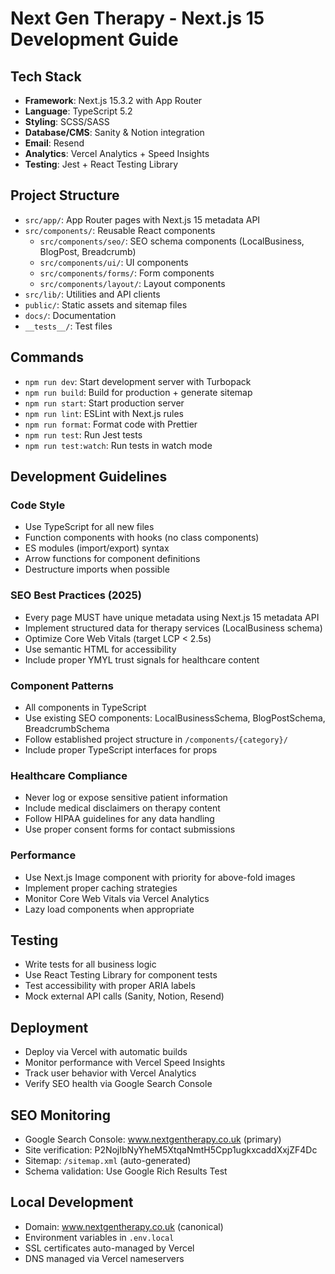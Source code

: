 # Next Gen Therapy - Next.js 15 Development Guide

## Tech Stack
- **Framework**: Next.js 15.3.2 with App Router
- **Language**: TypeScript 5.2
- **Styling**: SCSS/SASS
- **Database/CMS**: Sanity & Notion integration
- **Email**: Resend 
- **Analytics**: Vercel Analytics + Speed Insights
- **Testing**: Jest + React Testing Library


## Project Structure
- `src/app/`: App Router pages with Next.js 15 metadata API
- `src/components/`: Reusable React components
  - `src/components/seo/`: SEO schema components (LocalBusiness, BlogPost, Breadcrumb)
  - `src/components/ui/`: UI components
  - `src/components/forms/`: Form components
  - `src/components/layout/`: Layout components
- `src/lib/`: Utilities and API clients
- `public/`: Static assets and sitemap files
- `docs/`: Documentation
- `__tests__/`: Test files

## Commands
- `npm run dev`: Start development server with Turbopack
- `npm run build`: Build for production + generate sitemap
- `npm run start`: Start production server
- `npm run lint`: ESLint with Next.js rules
- `npm run format`: Format code with Prettier
- `npm run test`: Run Jest tests
- `npm run test:watch`: Run tests in watch mode

## Development Guidelines

### Code Style
- Use TypeScript for all new files
- Function components with hooks (no class components)
- ES modules (import/export) syntax
- Arrow functions for component definitions
- Destructure imports when possible

### SEO Best Practices (2025)
- Every page MUST have unique metadata using Next.js 15 metadata API
- Implement structured data for therapy services (LocalBusiness schema)
- Optimize Core Web Vitals (target LCP < 2.5s)
- Use semantic HTML for accessibility
- Include proper YMYL trust signals for healthcare content

### Component Patterns
- All components in TypeScript
- Use existing SEO components: LocalBusinessSchema, BlogPostSchema, BreadcrumbSchema
- Follow established project structure in `/components/{category}/`
- Include proper TypeScript interfaces for props

### Healthcare Compliance
- Never log or expose sensitive patient information
- Include medical disclaimers on therapy content
- Follow HIPAA guidelines for any data handling
- Use proper consent forms for contact submissions

### Performance
- Use Next.js Image component with priority for above-fold images
- Implement proper caching strategies
- Monitor Core Web Vitals via Vercel Analytics
- Lazy load components when appropriate

## Testing
- Write tests for all business logic
- Use React Testing Library for component tests
- Test accessibility with proper ARIA labels
- Mock external API calls (Sanity, Notion, Resend)

## Deployment
- Deploy via Vercel with automatic builds
- Monitor performance with Vercel Speed Insights
- Track user behavior with Vercel Analytics
- Verify SEO health via Google Search Console

## SEO Monitoring
- Google Search Console: www.nextgentherapy.co.uk (primary)
- Site verification: P2NojIbNyYheM5XtqaNmtH5Cpp1ugkxcaddXxjZF4Dc
- Sitemap: `/sitemap.xml` (auto-generated)
- Schema validation: Use Google Rich Results Test

## Local Development
- Domain: www.nextgentherapy.co.uk (canonical)
- Environment variables in `.env.local`
- SSL certificates auto-managed by Vercel
- DNS managed via Vercel nameservers